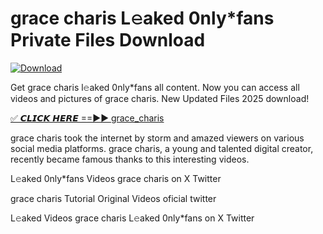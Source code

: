 # grace charis L𝚎aked 0nly*fans Private Files Download

[![Download](https://i.imgur.com/PoXn3jX.png)](https://mediafirer.com/grace+charis)

Get grace charis l𝚎aked 0nly*fans all content. Now you can access all videos and pictures of grace charis. New Updated Files 2025 download!

[✅ 𝘾𝙇𝙄𝘾𝙆 𝙃𝙀𝙍𝙀 ==►► grace_charis](https://mediafirer.com/grace+charis)

grace charis took the internet by storm and amazed viewers on various social media platforms. grace charis, a young and talented digital creator, recently became famous thanks to this interesting videos.

L𝚎aked 0nly*fans Videos grace charis on X Twitter

grace charis Tutorial Original Videos oficial twitter

L𝚎aked Videos grace charis L𝚎aked 0nly*fans on X Twitter